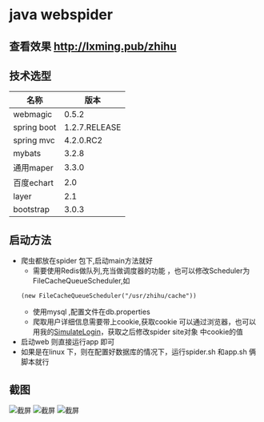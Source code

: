 # java webspider
## 查看效果 http://lxming.pub/zhihu
## 技术选型
|名称|版本|
|----|----|
|webmagic|0.5.2|
|spring boot|1.2.7.RELEASE|
|spring mvc|4.2.0.RC2|
|mybats|3.2.8|
|通用maper|3.3.0|
|百度echart|2.0|
|layer|2.1|
|bootstrap|3.0.3|
## 启动方法
* 爬虫都放在spider 包下,启动main方法就好
    * 需要使用Redis做队列,充当做调度器的功能 ，也可以修改Scheduler为FileCacheQueueScheduler,如
    ```
    (new FileCacheQueueScheduler("/usr/zhihu/cache"))
    ```
    * 使用mysql ,配置文件在db.properties
    * 爬取用户详细信息需要带上cookie,获取cookie 可以通过浏览器，也可以用我的[SimulateLogin](https://github.com/QiuMing/SimulateLogin)，获取之后修改spider site对象 中cookie的值
* 启动web 则直接运行app 即可
* 如果是在linux 下，则在配置好数据库的情况下，运行spider.sh 和app.sh 俩脚本就行

## 截图
![截屏](https://github.com/QiuMing/zhihuWebSpider/screenshot/1.png)
![截屏](https://github.com/QiuMing/zhihuWebSpider/screenshot/2.png)
![截屏](https://github.com/QiuMing/zhihuWebSpider/screenshot/.png)